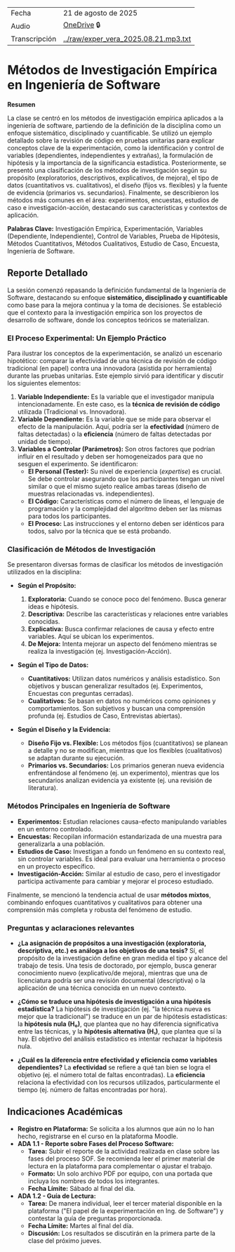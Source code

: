 |               |                                                                                                                                                                                                                                                                                                                                                                                                                                                              |
| ------------- | ------------------------------------------------------------------------------------------------------------------------------------------------------------------------------------------------------------------------------------------------------------------------------------------------------------------------------------------------------------------------------------------------------------------------------------------------------------ |
| Fecha         | 21 de agosto de 2025                                                                                                                                                                                                                                                                                                                                                                                                                                         |
| Audio         | [OneDrive](https://alumnosuady-my.sharepoint.com/personal/a19203594_alumnos_uady_mx/_layouts/15/stream.aspx?id=%2Fpersonal%2Fa19203594%5Falumnos%5Fuady%5Fmx%2FDocuments%2FSemestres%2FSemestre%20VII%2FExperimentaci%C3%B3n%20en%20Ingenier%C3%ADa%20de%20Software%2FClases%2FGrabaciones%2Fexper%5Fvera%5F2025%2E08%2E21%2Em4a&referrer=StreamWebApp%2EWeb&referrerScenario=AddressBarCopied%2Eview%2E866da061%2D1122%2D406f%2Db4c3%2D1ea27c985719) :lock: |
| Transcripción | [../raw/exper_vera_2025.08.21.mp3.txt](../raw/exper_vera_2025.08.21.mp3.txt)                                                                                                                                                                                                                                                                                                                                                                                 |

# Métodos de Investigación Empírica en Ingeniería de Software

**Resumen**

La clase se centró en los métodos de investigación empírica aplicados a la ingeniería de software, partiendo de la definición de la disciplina como un enfoque sistemático, disciplinado y cuantificable. Se utilizó un ejemplo detallado sobre la revisión de código en pruebas unitarias para explicar conceptos clave de la experimentación, como la identificación y control de variables (dependientes, independientes y extrañas), la formulación de hipótesis y la importancia de la significancia estadística. Posteriormente, se presentó una clasificación de los métodos de investigación según su propósito (exploratorios, descriptivos, explicativos, de mejora), el tipo de datos (cuantitativos vs. cualitativos), el diseño (fijos vs. flexibles) y la fuente de evidencia (primarios vs. secundarios). Finalmente, se describieron los métodos más comunes en el área: experimentos, encuestas, estudios de caso e investigación-acción, destacando sus características y contextos de aplicación.

**Palabras Clave:** 
Investigación Empírica, Experimentación, Variables (Dependiente, Independiente), Control de Variables, Prueba de Hipótesis, Métodos Cuantitativos, Métodos Cualitativos, Estudio de Caso, Encuesta, Ingeniería de Software.

## Reporte Detallado

La sesión comenzó repasando la definición fundamental de la Ingeniería de Software, destacando su enfoque **sistemático, disciplinado y cuantificable** como base para la mejora continua y la toma de decisiones. Se estableció que el contexto para la investigación empírica son los proyectos de desarrollo de software, donde los conceptos teóricos se materializan.

### El Proceso Experimental: Un Ejemplo Práctico

Para ilustrar los conceptos de la experimentación, se analizó un escenario hipotético: comparar la efectividad de una técnica de revisión de código tradicional (en papel) contra una innovadora (asistida por herramienta) durante las pruebas unitarias. Este ejemplo sirvió para identificar y discutir los siguientes elementos:

1.  **Variable Independiente:** Es la variable que el investigador manipula intencionadamente. En este caso, es la **técnica de revisión de código** utilizada (Tradicional vs. Innovadora).
2.  **Variable Dependiente:** Es la variable que se mide para observar el efecto de la manipulación. Aquí, podría ser la **efectividad** (número de faltas detectadas) o la **eficiencia** (número de faltas detectadas por unidad de tiempo).
3.  **Variables a Controlar (Parámetros):** Son otros factores que podrían influir en el resultado y deben ser homogeneizados para que no sesguen el experimento. Se identificaron:
    *   **El Personal (Tester):** Su nivel de experiencia (*expertise*) es crucial. Se debe controlar asegurando que los participantes tengan un nivel similar o que el mismo sujeto realice ambas tareas (diseño de muestras relacionadas vs. independientes).
    *   **El Código:** Características como el número de líneas, el lenguaje de programación y la complejidad del algoritmo deben ser las mismas para todos los participantes.
    *   **El Proceso:** Las instrucciones y el entorno deben ser idénticos para todos, salvo por la técnica que se está probando.

### Clasificación de Métodos de Investigación

Se presentaron diversas formas de clasificar los métodos de investigación utilizados en la disciplina:

*   **Según el Propósito:**
    1.  **Exploratoria:** Cuando se conoce poco del fenómeno. Busca generar ideas e hipótesis.
    2.  **Descriptiva:** Describe las características y relaciones entre variables conocidas.
    3.  **Explicativa:** Busca confirmar relaciones de causa y efecto entre variables. Aquí se ubican los experimentos.
    4.  **De Mejora:** Intenta mejorar un aspecto del fenómeno mientras se realiza la investigación (ej. Investigación-Acción).

*   **Según el Tipo de Datos:**
    *   **Cuantitativos:** Utilizan datos numéricos y análisis estadístico. Son objetivos y buscan generalizar resultados (ej. Experimentos, Encuestas con preguntas cerradas).
    *   **Cualitativos:** Se basan en datos no numéricos como opiniones y comportamientos. Son subjetivos y buscan una comprensión profunda (ej. Estudios de Caso, Entrevistas abiertas).

*   **Según el Diseño y la Evidencia:**
    *   **Diseño Fijo vs. Flexible:** Los métodos fijos (cuantitativos) se planean a detalle y no se modifican, mientras que los flexibles (cualitativos) se adaptan durante su ejecución.
    *   **Primarios vs. Secundarios:** Los primarios generan nueva evidencia enfrentándose al fenómeno (ej. un experimento), mientras que los secundarios analizan evidencia ya existente (ej. una revisión de literatura).

### Métodos Principales en Ingeniería de Software

*   **Experimentos:** Estudian relaciones causa-efecto manipulando variables en un entorno controlado.
*   **Encuestas:** Recopilan información estandarizada de una muestra para generalizarla a una población.
*   **Estudios de Caso:** Investigan a fondo un fenómeno en su contexto real, sin controlar variables. Es ideal para evaluar una herramienta o proceso en un proyecto específico.
*   **Investigación-Acción:** Similar al estudio de caso, pero el investigador participa activamente para cambiar y mejorar el proceso estudiado.

Finalmente, se mencionó la tendencia actual de usar **métodos mixtos**, combinando enfoques cuantitativos y cualitativos para obtener una comprensión más completa y robusta del fenómeno de estudio.

### Preguntas y aclaraciones relevantes

-  **¿La asignación de propósitos a una investigación (exploratoria, descriptiva, etc.) es análoga a los objetivos de una tesis?**
    Sí, el propósito de la investigación define en gran medida el tipo y alcance del trabajo de tesis. Una tesis de doctorado, por ejemplo, busca generar conocimiento nuevo (explicativo/de mejora), mientras que una de licenciatura podría ser una revisión documental (descriptiva) o la aplicación de una técnica conocida en un nuevo contexto.

-  **¿Cómo se traduce una hipótesis de investigación a una hipótesis estadística?**
    La hipótesis de investigación (ej. "la técnica nueva es mejor que la tradicional") se traduce en un par de hipótesis estadísticas: la **hipótesis nula (H₀)**, que plantea que no hay diferencia significativa entre las técnicas, y la **hipótesis alternativa (H₁)**, que plantea que sí la hay. El objetivo del análisis estadístico es intentar rechazar la hipótesis nula.

-  **¿Cuál es la diferencia entre efectividad y eficiencia como variables dependientes?**
    La **efectividad** se refiere a qué tan bien se logra el objetivo (ej. el número total de faltas encontradas). La **eficiencia** relaciona la efectividad con los recursos utilizados, particularmente el tiempo (ej. número de faltas encontradas por hora).

## Indicaciones Académicas

*   **Registro en Plataforma:** Se solicita a los alumnos que aún no lo han hecho, registrarse en el curso en la plataforma Moodle.
*   **ADA 1.1 - Reporte sobre Fases del Proceso Software:**
    *   **Tarea:** Subir el reporte de la actividad realizada en clase sobre las fases del proceso SOF. Se recomienda leer el primer material de lectura en la plataforma para complementar o ajustar el trabajo.
    *   **Formato:** Un solo archivo PDF por equipo, con una portada que incluya los nombres de todos los integrantes.
    *   **Fecha Límite:** Sábado al final del día.
*   **ADA 1.2 - Guía de Lectura:**
    *   **Tarea:** De manera individual, leer el tercer material disponible en la plataforma ("El papel de la experimentación en Ing. de Software") y contestar la guía de preguntas proporcionada.
    *   **Fecha Límite:** Martes al final del día.
    *   **Discusión:** Los resultados se discutirán en la primera parte de la clase del próximo jueves.

